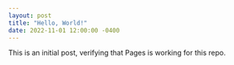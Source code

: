 ```yaml
---
layout: post
title: "Hello, World!"
date: 2022-11-01 12:00:00 -0400
---
```

This is an initial post, verifying that Pages is working for this repo.
